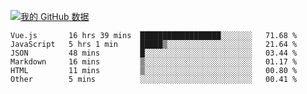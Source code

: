 [![我的 GitHub 数据](https://github-readme-stats.vercel.app/api?username=unbrain&?theme=dark)]()

<!--START_SECTION:waka-->

```text
Vue.js       16 hrs 39 mins  ██████████████████░░░░░░░   71.68 %
JavaScript   5 hrs 1 min     █████▒░░░░░░░░░░░░░░░░░░░   21.64 %
JSON         48 mins         █░░░░░░░░░░░░░░░░░░░░░░░░   03.44 %
Markdown     16 mins         ▒░░░░░░░░░░░░░░░░░░░░░░░░   01.17 %
HTML         11 mins         ▒░░░░░░░░░░░░░░░░░░░░░░░░   00.80 %
Other        5 mins          ░░░░░░░░░░░░░░░░░░░░░░░░░   00.41 %
```

<!--END_SECTION:waka-->
